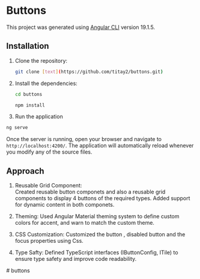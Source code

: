# Buttons

This project was generated using [Angular CLI](https://github.com/angular/angular-cli) version 19.1.5.

## **Installation** 

1. Clone the repository:
   
   ```bash
   git clone [text](https://github.com/titay2/buttons.git)
   ```
3. Install the dependencies:
   
    ```bash
    cd buttons
    ```
    ```bash
    npm install
    ```
4. Run the application
   
  ```bash
  ng serve
  ```

Once the server is running, open your browser and navigate to `http://localhost:4200/`. The application will automatically reload whenever you modify any of the source files.

## **Approach**
1. Reusable Grid Component:  
   Created reusable button componets and also a reusable grid components to display 4 buttons of the required types.
   Added support for dynamic content in both componets.  
   
3. Theming:
   Used Angular Material theming system to define custom colors for accent, and warn to match the custom theme.  
   
5. CSS Customization:
   Customized the button , disabled button and the focus properties using Css.  
   
7. Type Safty:
   Defined TypeScript interfaces (IButtonConfig, ITile) to ensure type safety and improve code readability.  
    



#   b u t t o n s 
 
 
